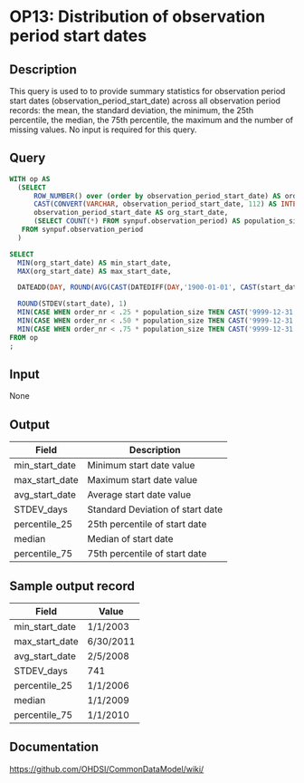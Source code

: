 <!---
Group:observation period
Name:OP13 Distribution of observation period start dates
Author:Patrick Ryan
CDM Version: 5.0
-->

# OP13: Distribution of observation period start dates

## Description
This query is used to to provide summary statistics for observation period start dates (observation_period_start_date) across all observation period records: the mean, the standard deviation, the minimum, the 25th percentile, the median, the 75th percentile, the maximum and the number of missing values. No input is required for this query.

## Query
```sql
WITH op AS
  (SELECT
      ROW_NUMBER() over (order by observation_period_start_date) AS order_nr,
      CAST(CONVERT(VARCHAR, observation_period_start_date, 112) AS INTEGER) AS start_date,
      observation_period_start_date AS org_start_date,
      (SELECT COUNT(*) FROM synpuf.observation_period) AS population_size
   FROM synpuf.observation_period
  )

SELECT
  MIN(org_start_date) AS min_start_date,
  MAX(org_start_date) AS max_start_date,

  DATEADD(DAY, ROUND(AVG(CAST(DATEDIFF(DAY,'1900-01-01', CAST(start_date AS VARCHAR) ) AS BIGINT)), 0), '1900-01-01') AS avg_start_date,

  ROUND(STDEV(start_date), 1)                                             AS STDEV_days,
  MIN(CASE WHEN order_nr < .25 * population_size THEN CAST('9999-12-31' AS DATE) ELSE org_start_date END) AS percentile_25,
  MIN(CASE WHEN order_nr < .50 * population_size THEN CAST('9999-12-31' AS DATE) ELSE org_start_date END) AS median,
  MIN(CASE WHEN order_nr < .75 * population_size THEN CAST('9999-12-31' AS DATE) ELSE org_start_date END) AS percentile_75
FROM op
;
```

## Input

None

## Output

| Field |  Description |
| --- | --- |
|  min_start_date |  Minimum start date value |
|  max_start_date |  Maximum start date value |
|  avg_start_date |  Average start date value |
|  STDEV_days |  Standard Deviation of start date |
|  percentile_25 |  25th percentile of start date |
|  median |  Median of start date |
|  percentile_75 |  75th percentile of start date |

## Sample output record

|  Field |  Value |
| --- | --- |
|  min_start_date |  1/1/2003 |
|  max_start_date |  6/30/2011 |
|  avg_start_date |  2/5/2008 |
|  STDEV_days |  741 |
|  percentile_25 |  1/1/2006 |
|  median |  1/1/2009 |
|  percentile_75 |  1/1/2010 |

## Documentation
https://github.com/OHDSI/CommonDataModel/wiki/
